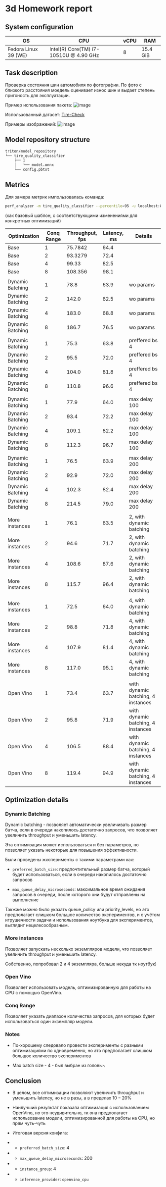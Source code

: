 # 3d Homework report

<!-- 
Форма текстового отчета:
- Ваша системная конфигурация
    - OS и версия
    - Модель CPU
    - Количество vCPU и RAM при котором собирались метрики
- Описание решаемой задачи
- Описание структуры вашего model_repository (в формате “$ tree”)
- Секция с метриками по throughput и latency которые вы замерили до всех оптимизаций и после всех оптимизаций
- Объяснение мотивации выбора или не выбора той или иной оптимизации -->

## System configuration

| OS | CPU | vCPU | RAM |
| --- | --- | --- | --- |
| Fedora Linux 39 (WE) | Intel(R) Core(TM)  i7-10510U @  4.90 GHz | 8 | 15.4 GiB |

## Task description

Проверка состояния шин автомобиля по фотографии. По фото с близкого расстояния моедель оценивает износ шин и выдает степень пригоность для эксплуатации.

Пример использования пакета: ![image](img/tire-check-tool_demo.png)

Использованный датасет: [Tire-Check](https://www.kaggle.com/datasets/warcoder/tyre-quality-classification)

Примеры изображений: ![image](img/tires_dataset_demo.png)

## Model repository structure

```bash
triton/model_repository
└── tire_quality_classifier
    ├── 1
    │   └── model.onnx
    └── config.pbtxt
```

## Metrics

Для замера метрик импользовалась команда:

```bash
perf_analyzer -m tire_quality_classifier --percentile=95 -u localhost:8500 --shape=IMAGES:1,3,150,150 --concurrency-range 1:8
```

(как базовый шаблон, с соответствующими изменениями для конкретных оптимизаций)

| Optimization | Conq Range |**Throughput, fps** | **Latency, ms** | Details |
| --- | --- | --- | --- | --- |
| Base | $1$ | $75.7842$ | $64.4$ | |
| Base | $2$ | $93.3279$ | $72.4$ | |
| Base | $4$ | $99.33$ | $82.5$ | |
| Base | $8$ | $108.356$ | $98.1$ | |
|  |  |  |  |
| Dynamic Batching | $1$ | $78.8$ | $63.9$ | wo params |
| Dynamic Batching | $2$ | $142.0$ | $62.5$ | wo params |
| Dynamic Batching | $4$ | $183.0$ | $68.8$ | wo params |
| Dynamic Batching | $8$ | $186.7$ | $76.5$ | wo params |
|  |  |  |  |
| Dynamic Batching | $1$ | $75.3$ | $63.8$ | preffered bs $4$ |
| Dynamic Batching | $2$ | $95.5$ | $72.0$ | preffered bs $4$ |
| Dynamic Batching | $4$ | $104.0$ | $81.8$ | preffered bs $4$ |
| Dynamic Batching | $8$ | $110.8$ | $96.6$ | preffered bs $4$ |
|  |  |  |  |
| Dynamic Batching | 1 | $77.9$ | $64.0$ | max delay $100$ |
| Dynamic Batching | 2 | $93.4$ | $72.2$ | max delay $100$ |
| Dynamic Batching | 4 | $109.1$ | $82.2$ | max delay $100$ |
| Dynamic Batching | 8 | $112.3$ | $96.7$ | max delay $100$ |
|  |  |  |  |
| Dynamic Batching | 1 | $76.5$ | $63.9$ | max delay $200$ |
| Dynamic Batching | 2 | $92.9$ | $72.0$ | max delay $200$ |
| Dynamic Batching | 4 | $102.3$ | $82.4$ | max delay $200$ |
| Dynamic Batching | 8 | $214.5$ | $79.0$ | max delay $200$ |
|  |  |  |  |
| More instances | 1 | $76.1$ | $63.5$ | 2, with dynamic batching |
| More instances | 2 | $94.6$ | $71.7$ | 2, with dynamic batching |
| More instances | 4 | $108.6$ | $87.6$ | 2, with dynamic batching |
| More instances | 8 | $115.7$ | $96.4$ | 2, with dynamic batching |
|  |  |  |  |
| More instances | 1 | $72.5$ | $64.0$ | 4, with dynamic batching |
| More instances | 2 | $98.8$ | $71.8$ | 4, with dynamic batching |
| More instances | 4 | $107.9$ | $81.4$ | 4, with dynamic batching |
| More instances | 8 | $117.0$ | $95.1$ | 4, with dynamic batching |
|  |  |  |  |
| Open Vino | 1 | $73.4$ | $63.7$ | with dynamic batching, 4 instances |
| Open Vino | 2 | $95.8$ | $71.9$ | with dynamic batching, 4 instances |
| Open Vino | 4 | $106.5$ | $88.4$ | with dynamic batching, 4 instances |
| Open Vino | 8 | $119.4$ | $94.9$ | with dynamic batching, 4 instances |

## Optimization details

### Dynamic Batching

Dynamic batching - позволяет автоматически увеличивать размер батча, если в очереди накопилось достаточно запросов, что позволяет увеличить throughput и уменьшить latency.

Эта оптимизация может использоваться и без параметров, но позволяет указать некоторые для повышения эффективности.

Были проведены жксперименты с такими параметрами как:

- `preferred_batch_size`: предпочтительный размер батча, который будет использоваться, если в очереди накопилось достаточно запросов

- `max_queue_delay_microseconds`: максимальное время ожидания запросов в очереди, после которого они будут отправлены на выполнение

Такжже можно было указать queue_policy или priority_levels, но это предполагает слишком большое количество экспериментов, и с учётом игрушечности задачи и использования ноутбука для экспериментов, выглядит нецелесообразным.

### More instances

Позволяет запускать несколько экземпляров модели, что позволяет увеличить throughput и уменьшить latency.

Собственно, попробовал 2 и 4 экземпляра, больше некуда тк ноутбук)

### Open Vino

Позволяет использовать модель, оптимизированную для работы на CPU с помощью OpenVino.

### Conq Range

Позволяет указать диапазон количества запросов, для которых будет использоваться один экземпляр модели.

### Notes

- По-хорошему следовало провести эксперименты с разными оптимизациями по одновременно, но это предполагает слишком большое количество экспериментов

- Max batch size - $4$ - был выбран из головы~


## Conclusion

- В целом, все оптимизации позволяют увеличить throughput и уменьшить latency, но не в разы, а в пределах $10-20\%$

- Наилучший результат показала оптимизация с использованием OpenVino, но это неудивительно, тк она предполагает использование модели, оптимизированной для работы на CPU, но прям чуть-чуть

- Итоговая версия конфига: 
- - `preferred_batch_size`: $4$
- - `max_queue_delay_microseconds`: $200$
- - `instance_group`: $4$
- - `inference_provider`: `openvino_cpu`








